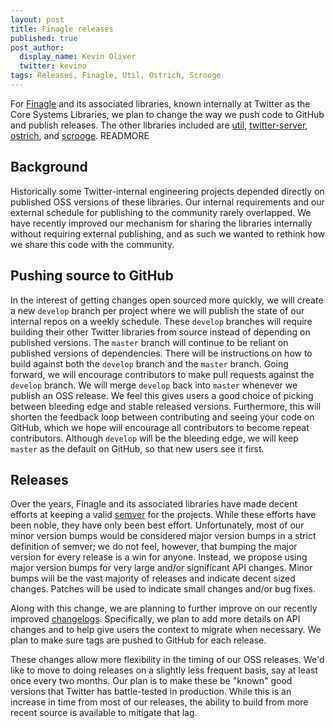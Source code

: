 ```yaml
---
layout: post
title: Finagle releases
published: true
post_author:
  display_name: Kevin Oliver
  twitter: kevino
tags: Releases, Finagle, Util, Ostrich, Scrooge
---
```


For [Finagle](https://github.com/twitter/finagle) and its associated libraries,
known internally at Twitter as the Core Systems Libraries, we plan to change
the way we push code to GitHub and publish releases. The other libraries
included are [util](https://github.com/twitter/util),
[twitter-server](https://github.com/twitter/twitter-server),
[ostrich](https://github.com/twitter/ostrich), and
[scrooge](https://github.com/twitter/scrooge).
READMORE

## Background

Historically some Twitter-internal engineering projects depended directly on
published OSS versions of these libraries. Our internal requirements and our
external schedule for publishing to the community rarely overlapped. We have
recently improved our mechanism for sharing the libraries internally without
requiring external publishing, and as such we wanted to rethink how we share
this code with the community.

## Pushing source to GitHub

In the interest of getting changes open sourced more quickly, we will create
a new `develop` branch per project where we will publish the state of our
internal repos on a weekly schedule. These `develop` branches will require
building their other Twitter libraries from source instead of depending on
published versions. The `master` branch will continue to be reliant on
published versions of dependencies. There will be instructions on how to build
against both the `develop` branch and the `master` branch. Going forward, we
will encourage contributors to make pull requests against the `develop` branch.
We will merge `develop` back into `master` whenever we publish an OSS release.
We feel this gives users a good choice of picking between bleeding edge and
stable released versions. Furthermore, this will shorten the feedback loop
between contributing and seeing your code on GitHub, which we hope will
encourage all contributors to become repeat contributors. Although `develop`
will be the bleeding edge, we will keep `master` as the default on GitHub, so
that new users see it first.

## Releases

Over the years, Finagle and its associated libraries have made decent efforts
at keeping a valid [semver](http://semver.org/) for the projects. While these
efforts have been noble, they have only been best effort. Unfortunately, most
of our minor version bumps would be considered major version bumps in a strict
definition of semver; we do not feel, however, that bumping the major version
for every release is a win for anyone. Instead, we propose using major version
bumps for very large and/or significant API changes. Minor bumps will be the
vast majority of releases and indicate decent sized changes. Patches will be
used to indicate small changes and/or bug fixes.

Along with this change, we are planning to further improve on our recently
improved
[changelogs](https://finagle.github.io/blog/2014/08/12/release-notes/).
Specifically, we plan to add more details on API changes and to help give users
the context to migrate when necessary. We plan to make sure tags are pushed to
GitHub for each release.

These changes allow more flexibility in the timing of our OSS releases. We'd
like to move to doing releases on a slightly less frequent basis, say at least
once every two months. Our plan is to make these be "known" good versions that
Twitter has battle-tested in production. While this is an increase in time from
most of our releases, the ability to build from more recent source is available
to mitigate that lag.

